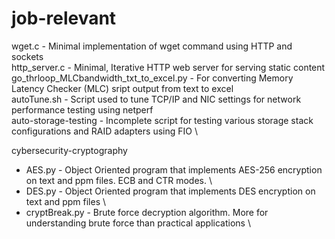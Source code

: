 # job-relevant

wget.c - Minimal implementation of wget command using HTTP and sockets \
http_server.c - Minimal, Iterative HTTP web server for serving static content \
go_thrloop_MLCbandwidth_txt_to_excel.py - For converting Memory Latency Checker (MLC) sript output from text to excel \
autoTune.sh - Script used to tune TCP/IP and NIC settings for network performance testing using netperf \
auto-storage-testing - Incomplete script for testing various storage stack configurations and RAID adapters using FIO \

cybersecurity-cryptography
  - AES.py - Object Oriented program that implements AES-256 encryption on text and ppm files. ECB and CTR modes. \
  - DES.py - Object Oriented program that implements DES encryption on text and ppm files \
  - cryptBreak.py - Brute force decryption algorithm. More for understanding brute force than practical applications \
